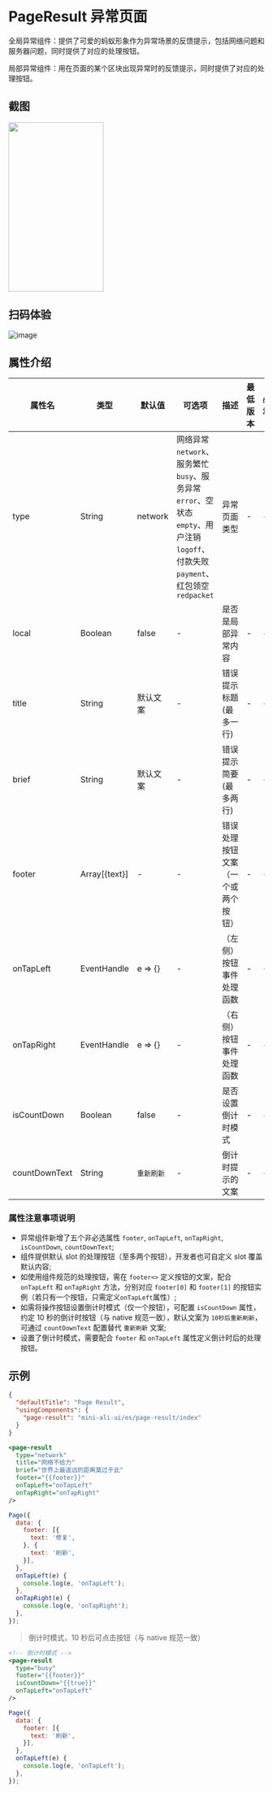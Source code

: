# PageResult 异常页面

全局异常组件：提供了可爱的蚂蚁形象作为异常场景的反馈提示，包括网络问题和服务器问题，同时提供了对应的处理按钮。

局部异常组件：用在页面的某个区块出现异常时的反馈提示，同时提供了对应的处理按钮。


## 截图

<img src="https://gw.alipayobjects.com/mdn/rms_ce4c6f/afts/img/A*JEeUR5IS5uoAAAAAAAAAAABkARQnAQ" width="187" height="333" />

## 扫码体验

![image](http://mdn.alipayobjects.com/afts/img/A*zYygR7epO_cAAAAAAAAAAABkAa8wAA/original?bz=openpt_doc&t=Odl4kKM5ksKxXaxUKwpCmAAAAABkMK8AAAAA)



## 属性介绍
| 属性名 | 类型 | 默认值 | 可选项 | 描述 | 最低版本 | 必填 |
| ---- | ---- | ---- | ---- | ---- | ---- | ---- |
| type | String | network | 网络异常`network`、服务繁忙`busy`、服务异常`error`、空状态`empty`、用户注销`logoff`、付款失败`payment`、红包领空`redpacket` | 异常页面类型 | - | - |
| local | Boolean | false | - | 是否是局部异常内容 | - | - |
| title | String | 默认文案 | - | 错误提示标题 (最多一行) | - | - |
| brief | String | 默认文案 | - | 错误提示简要 (最多两行) | - | - |
| footer | Array[{text}] | - | - | 错误处理按钮文案（一个或两个按钮） | - | - |
| onTapLeft | EventHandle | e => {} | - |（左侧）按钮事件处理函数 | - | - |
| onTapRight | EventHandle | e => {} | - |（右侧）按钮事件处理函数 | - | - |
| isCountDown | Boolean | false | - | 是否设置倒计时模式 | - | - |
| countDownText | String | `重新刷新` | - | 倒计时提示的文案 | - | - |




### 属性注意事项说明

- 异常组件新增了五个非必选属性 `footer`, `onTapLeft`, `onTapRight`, `isCountDown`, `countDownText`;
- 组件提供默认 slot 的处理按钮（至多两个按钮），开发者也可自定义 slot 覆盖默认内容;
- 如使用组件规范的处理按钮，需在 `footer<>` 定义按钮的文案，配合 `onTapLeft` 和 `onTapRight` 方法，分别对应 `footer[0]` 和 `footer[1]` 的按钮实例（若只有一个按钮，只需定义`onTapLeft`属性）;
- 如需将操作按钮设置倒计时模式（仅一个按钮），可配置 `isCountDown` 属性，约定 10 秒的倒计时按钮（与 native 规范一致），默认文案为 `10秒后重新刷新`，可通过 `countDownText` 配置替代 `重新刷新` 文案;
- 设置了倒计时模式，需要配合 `footer` 和 `onTapLeft` 属性定义倒计时后的处理按钮。


## 示例

```json
{
  "defaultTitle": "Page Result",
  "usingComponents": {
    "page-result": "mini-ali-ui/es/page-result/index"
  }
}
```

```xml
<page-result
  type="network"
  title="网络不给力"
  brief="世界上最遥远的距离莫过于此"
  footer="{{footer}}"
  onTapLeft="onTapLeft"
  onTapRight="onTapRight"
/>
```

```js
Page({
  data: {
    footer: [{
      text: '修复',
    }, {
      text: '刷新',
    }],
  },
  onTapLeft(e) {
    console.log(e, 'onTapLeft');
  },
  onTapRight(e) {
    console.log(e, 'onTapRight');
  },
});

```

> 倒计时模式，10 秒后可点击按钮（与 native 规范一致）
```xml
<!-- 倒计时模式 -->
<page-result
  type="busy"
  footer="{{footer}}"
  isCountDown="{{true}}"
  onTapLeft="onTapLeft"
/>

```

```js
Page({
  data: {
    footer: [{
      text: '刷新',
    }],
  },
  onTapLeft(e) {
    console.log(e, 'onTapLeft');
  },
});
```